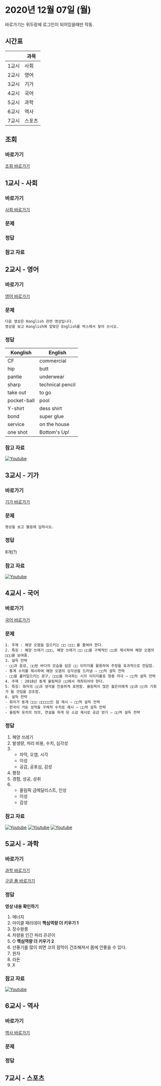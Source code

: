 # 2020년 12월 07일 (월)

바로가기는 위두랑에 로그인이 되어있을때만 작동.

## 시간표
|    |과목|
|----|---|
|1교시|사회|
|2교시|영어|
|3교시|기가|
|4교시|국어|
|5교시|과학|
|6교시|역사|
|7교시|스포츠|

## 조회
### 바로가기
[조회 바로가기](https://rang.edunet.net/class/G000364114/classNotifyView.do?pageNo=1&notifySequence=302826)

## 1교시 - 사회
### 바로가기
[사회 바로가기](https://rang.edunet.net/class/G000328284/hmwkppList.do?hmwkSeq=0000000&hmwkTypeCd=ALL)
### 문제
### 정답
### 참고 자료

## 2교시 - 영어
### 바로가기
[영어 바로가기](https://rang.edunet.net/class/G000325221/hmwkppList.do?hmwkSeq=722215&hmwkTypeCd=ALL)
### 문제
```
다음 영상은 Konglish 관련 영상입니다.
영상을 보고 Konglish에 알맞은 English를 박스에서 찾아 쓰시오.
```
### 정답
| Konglish  | English  |
|-----------|----------|
|CF         |commercial|
|hip        |butt      |
|pantie     |underwear |
|sharp      |technical pencil|
|take out   |to go|
|pocket-ball|pool      |
|Y-shirt    |dess shirt|
|bond       |super glue |
|service    |on the house|
|one shot   |Bottom's Up!|
### 참고 자료
[![Youtube](http://img.youtube.com/vi/xyDayUOmeD0/0.jpg)](https://www.youtube.com/embed/xyDayUOmeD0 "Youtube")

## 3교시 - 기가
### 바로가기
[기가 바로가기](https://rang.edunet.net/class/G000367106/hmwkppList.do?hmwkSeq=725317&hmwkTypeCd=ALL)
### 문제
```
영상을 보고 물음에 답하시오.
```
### 정답
8개(?)
### 참고 자료
[![Youtube](http://img.youtube.com/vi/kK_dZ1jqbPc/0.jpg)](https://www.youtube.com/embed/kK_dZ1jqbPc "Youtube")

## 4교시 - 국어
### 바로가기
[국어 바로가기](https://rang.edunet.net/class/G000323851/hmwkppList.do?hmwkSeq=725033&hmwkTypeCd=ALL)
### 문제
```
1. 주제 : 해양 오염을 일으키는 □□ □□□ 를 줄여야 한다.
2. 특징 : 해양 쓰레기 □□□, 해양 쓰레기 □□ □□을 구체적인 □□로 제시하여 해양 오염의 □□□을 보여줌.
3. 설득 전략
- □□과 음성, □□된 바다의 모습을 담은 □□ 이미지를 활용하여 주장을 효과적으로 전달함.
- 통계 수치를 제시하여 해양 오염의 심각성을 드러냄 ⇨ □□적 설득 전략
- □□을 불러일으키는 문구, □□□을 자극하는 시각 이미지를로 청중 자극 ⇨ □□적 설득 전략
4. 주제 : 2018년 동계 올림픽은 □□에서 개최되어야 한다.
5. 특징: 화자의 □□과 생각을 진솔하게 표현함. 올림픽이 많은 젊은이에게 □□과 □□의 기회가 될 것임을 강조함.
6. 설득 전략
- 화자가 동계 □□□ □□□□□인 점 제시 ⇨ □□적 설득 전략
- 한국이 거둔 성적을 구체적 수치로 제시 ⇨ □□적 설득 전략
- 올림픽 유치의 의의, 연설을 하게 된 소감 제시로 공감 얻기 ⇨ □□적 설득 전략
```
### 정답
1. 해양 쓰레기
2. 발생량, 처리 비용, 수치, 심각성
3. - 자막, 오염, 시각
   - 이성
   - 공감, 공포심, 감성
4. 평창
5. 경험, 성공, 성취
6. - 올림픽 금메달리스트, 인성
   - 이성
   - 감성
### 참고 자료
[![Youtube](http://img.youtube.com/vi/fA3mVMPJSjQ/0.jpg)](https://www.youtube.com/embed/fA3mVMPJSjQ "Youtube")
[![Youtube](http://img.youtube.com/vi/SvjqCA-JK8M/0.jpg)](https://www.youtube.com/embed/SvjqCA-JK8M "Youtube")
[![Youtube](http://img.youtube.com/vi/bZwSQIGxnno/0.jpg)](https://www.youtube.com/embed/bZwSQIGxnno "Youtube")

## 5교시 - 과학
### 바로가기
[과학 바로가기](https://rang.edunet.net/class/G000325054/hmwkppList.do?hmwkSeq=725327&hmwkTypeCd=ALL)

[구글 폼 바로가기](https://forms.gle/4obHMLKBB62e9pEK9)
### 정답
__영상 내용 확인하기__
1. 에너지
2. 마이클 패러데이
__핵심역량 더 키우기 1__
1. 장수왕릉
2. 차량용 인간 파리 끈끈이
3. O
__핵심역량 더 키우기 2__
1. 선풍기를 많이 쐬면 코의 점막이 건조해져서 몸에 안좋을 수 있다.
2. 원자
3. 라돈
4. X
### 참고 자료
[![Youtube](http://img.youtube.com/vi/IrrCVPH5erI/0.jpg)](https://www.youtube.com/embed/IrrCVPH5erI "Youtube")

## 6교시 - 역사
### 바로가기
[역사 바로가기](https://rang.edunet.net/class/G000325407/hmwkppList.do?hmwkSeq=717319&hmwkTypeCd=ALL)
### 문제
### 정답

## 7교시 - 스포츠
